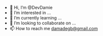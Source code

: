 - 👋 Hi, I’m @DevDamie
- 👀 I’m interested in ...
- 🌱 I’m currently learning ...
- 💞️ I’m looking to collaborate on ...
- 📫 How to reach me damadegb@gmail.com

<!---
DevDamie/DevDamie is a ✨ special ✨ repository because its `README.md` (this file) appears on your GitHub profile.
You can click the Preview link to take a look at your changes.
--->
